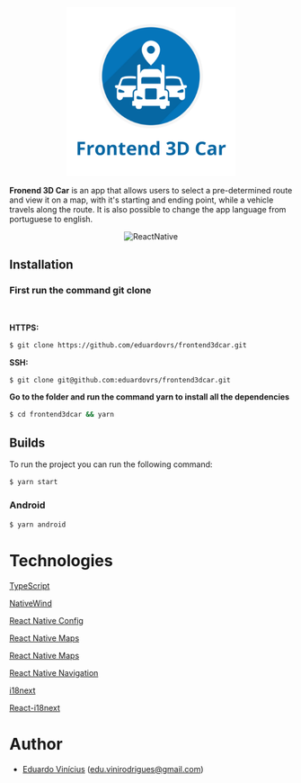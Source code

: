 <p align="center">
  <a rel="noopener" target="_blank"><img width="300" src="./src/assets/logo.png" alt="Frontend 3D Car"></a>
</p>

**Fronend 3D Car** is an app that allows users to select a pre-determined route and view it on a map, with it's starting and ending point, while a vehicle travels along the route. It is also possible to change the app language from portuguese to english.

<div align="center">

![ReactNative](https://img.shields.io/badge/react_native-%2320232a.svg?style=for-the-badge&logo=react&logoColor=%2361DAFB)

</div>

## **Installation**

### First run the command git clone

<br>

**HTTPS:**

```sh
$ git clone https://github.com/eduardovrs/frontend3dcar.git
```

**SSH:**

```sh
$ git clone git@github.com:eduardovrs/frontend3dcar.git
```

**Go to the folder and run the command yarn to install all the dependencies**

```sh
$ cd frontend3dcar && yarn
```

## **Builds**

To run the project you can run the following command:

```sh
$ yarn start
```

### **Android**

```sh
$ yarn android
```

# **Technologies**

[TypeScript](https://www.typescriptlang.org/docs/)

[NativeWind](https://www.nativewind.dev/)

[React Native Config](https://github.com/lugg/react-native-config)

[React Native Maps](https://github.com/react-native-maps/react-native-maps)

[React Native Maps](https://github.com/react-native-maps/react-native-maps)

[React Native Navigation](https://reactnavigation.org/docs/getting-started/)

[i18next](https://www.i18next.com/)

[React-i18next](https://github.com/i18next/react-i18next)

# Author

- [Eduardo Vinícius](https://github.com/eduardovrs) (edu.vinirodrigues@gmail.com)
